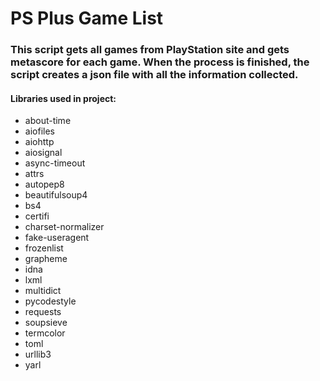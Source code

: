 # PS Plus Game List

### This script gets all games from PlayStation site and gets metascore for each game. When the process is finished, the script creates a json file with all the information collected.

#### Libraries used in project:

- about-time
- aiofiles
- aiohttp
- aiosignal
- async-timeout
- attrs
- autopep8
- beautifulsoup4
- bs4
- certifi
- charset-normalizer
- fake-useragent
- frozenlist
- grapheme
- idna
- lxml
- multidict
- pycodestyle
- requests
- soupsieve
- termcolor
- toml
- urllib3
- yarl
